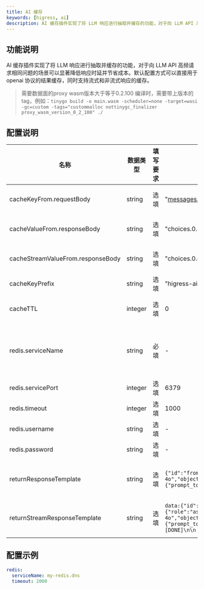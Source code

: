 ```yaml
---
title: AI 缓存
keywords: [higress, ai]
description: AI 缓存插件实现了将 LLM 响应进行抽取并缓存的功能，对于向 LLM API 高频请求相同问题的场景可以显著降低响应时延并节省成本。
---
```


## 功能说明

AI 缓存插件实现了将 LLM 响应进行抽取并缓存的功能，对于向 LLM API 高频请求相同问题的场景可以显著降低响应时延并节省成本。默认配置方式可以直接用于 openai 协议的结果缓存，同时支持流式和非流式响应的缓存。

> 需要数据面的proxy wasm版本大于等于0.2.100
> 编译时，需要带上版本的tag，例如：`tinygo build -o main.wasm -scheduler=none -target=wasi -gc=custom -tags="custommalloc nottinygc_finalizer proxy_wasm_version_0_2_100" ./`

## 配置说明

| 名称                                | 数据类型    | 填写要求     | 默认值                                                                                                                                                                                                                                                     | 描述                                                                                          |
|-----------------------------------|---------|----------|---------------------------------------------------------------------------------------------------------------------------------------------------------------------------------------------------------------------------------------------------------|---------------------------------------------------------------------------------------------|
| cacheKeyFrom.requestBody          | string  | 	选填 | "messages.@reverse.0.content"                                                                                                                                                                                                                           | 从请求 Body 中基于 [GJSON PATH](https://github.com/tidwall/gjson/blob/master/SYNTAX.md) 语法提取字符串   |
| cacheValueFrom.responseBody       | string  | 	选填 | "choices.0.message.content"                                                                                                                                                                                                                             | 从响应 Body 中基于 [GJSON PATH](https://github.com/tidwall/gjson/blob/master/SYNTAX.md) 语法提取字符串   |
| cacheStreamValueFrom.responseBody | string  | 	选填 | "choices.0.delta.content"                                                                                                                                                                                                                               | 从流式响应 Body 中基于 [GJSON PATH](https://github.com/tidwall/gjson/blob/master/SYNTAX.md) 语法提取字符串 |
| cacheKeyPrefix                    | string  | 	选填 | "higress-ai-cache:"                                                                                                                                                                                                                                     | Redis缓存Key的前缀                                                                               |
| cacheTTL                          | integer | 	选填 | 0                                                                                                                                                                                                                                                       | 缓存的过期时间，单位是秒，默认值为0，即永不过期                                                                    |
| redis.serviceName                 | string  | 必填 | -                                                                                                                                                                                                                                                       | redis 服务名称，带服务类型的完整 FQDN 名称，例如 my-redis.dns、redis.my-ns.svc.cluster.local                   |
| redis.servicePort                 | integer | 选填 | 6379                                                                                                                                                                                                                                                    | redis 服务端口                                                                                  |
| redis.timeout                     | integer | 选填 | 1000                                                                                                                                                                                                                                                    | 请求 redis 的超时时间，单位为毫秒                                                                        |
| redis.username                    | string  | 选填 | -                                                                                                                                                                                                                                                       | 登陆 redis 的用户名                                                                               |
| redis.password                    | string  | 选填 | -                                                                                                                                                                                                                                                       | 登陆 redis 的密码                                                                                |
| returnResponseTemplate            | string  | 选填 | `{"id":"from-cache","choices":[%s],"model":"gpt-4o","object":"chat.completion","usage":{"prompt_tokens":0,"completion_tokens":0,"total_tokens":0}}`                                                                                                     | 返回 HTTP 响应的模版，用 %s 标记需要被 cache value 替换的部分                                                  |
| returnStreamResponseTemplate      | string  | 选填 | `data:{"id":"from-cache","choices":[{"index":0,"delta":{"role":"assistant","content":"%s"},"finish_reason":"stop"}],"model":"gpt-4o","object":"chat.completion","usage":{"prompt_tokens":0,"completion_tokens":0,"total_tokens":0}}\n\ndata:[DONE]\n\n` | 返回流式 HTTP 响应的模版，用 %s 标记需要被 cache value 替换的部分                                                |

## 配置示例

```yaml
redis:
  serviceName: my-redis.dns
  timeout: 2000
```
